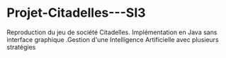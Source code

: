 # Projet-Citadelles---SI3
Reproduction du jeu de société Citadelles. Implémentation en Java sans interface graphique .Gestion d'une Intelligence Artificielle avec plusieurs stratégies

